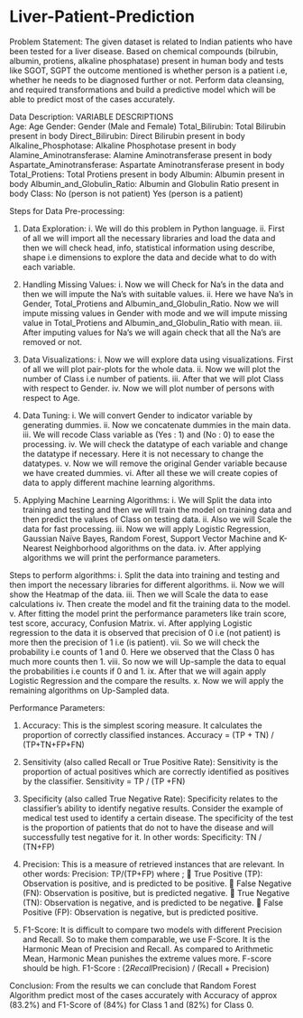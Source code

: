 # Liver-Patient-Prediction

Problem Statement:
	The given dataset is related to Indian patients who have been tested for a liver disease. Based on chemical compounds (bilrubin, albumin, protiens, alkaline phosphatase) present in human body and tests like SGOT, SGPT the outcome mentioned is whether person is a patient i.e, whether he needs to be diagnosed further or not. Perform data cleansing, and required transformations and build a predictive model which will be able to predict most of the cases accurately.

Data Description:
VARIABLE DESCRIPTIONS	
Age:	Age 
Gender:	Gender (Male and Female)
Total_Bilirubin:	Total Bilirubin present in body
Direct_Bilirubin:	Direct Bilirubin present in body
Alkaline_Phosphotase:	Alkaline Phosphotase  present in body
Alamine_Aminotransferase:	Alamine Aminotransferase  present in body
Aspartate_Aminotransferase:	Aspartate Aminotransferase  present in body
Total_Protiens:	 Total Protiens present in body
Albumin:	Albumin  present in body
Albumin_and_Globulin_Ratio:	Albumin and Globulin Ratio present in body
Class:	 No (person is not patient) Yes (person is a patient)

Steps for Data Pre-processing:
1.	Data Exploration:
i.	We will do this problem in Python language.
ii.	First of all we will import all the necessary libraries and load the data and then we will check head, info, statistical information using describe, shape i.e dimensions to explore the data and decide what to do with each variable.

2.	Handling Missing Values:
i.	Now we will Check for Na’s in the data and then we will impute the Na’s with suitable values.
ii.	Here we have Na’s in Gender, Total_Protiens and Albumin_and_Globulin_Ratio. Now we will impute missing values in Gender with mode and we will impute missing value in Total_Protiens and Albumin_and_Globulin_Ratio with mean.
iii.	After imputing values for Na’s we will again check that all the Na’s are removed or not.

3.	Data Visualizations:
i.	Now we will explore data using visualizations. First of all we will plot pair-plots for the whole data.
ii.	Now we will plot the number of Class i.e number of patients.
iii.	After that we will plot Class with respect to Gender.
iv.	Now we will plot number of persons with respect to Age.

4.	Data Tuning:
i.	We will convert Gender to indicator variable by generating dummies.
ii.	Now we concatenate dummies in the main data.
iii.	 We will recode Class variable as (Yes : 1) and (No : 0) to ease the processing.
iv.	We will check the datatype of each variable and  change the datatype if necessary. Here it is not necessary to change the datatypes.
v.	Now we will remove the original Gender variable because we have created dummies.
vi.	After all these we will create copies of data to apply different machine learning algorithms.

5.	Applying Machine Learning Algorithms:
i.	We will Split the data into training and testing and then we will train the model on training data and then predict the values of Class on testing data. 
ii.	Also we will Scale the data for fast processing.
iii.	Now we will apply Logistic Regression, Gaussian Naïve Bayes, Random Forest, Support Vector Machine and K-Nearest Neighborhood algorithms on the data.
iv.	After applying algorithms we will print the performance parameters. 

Steps to perform algorithms:
i.	Split the data into training and testing and then import the necessary libraries for different algorithms.
ii.	Now we will show the Heatmap of the data.
iii.	Then we will Scale the data to ease calculations
iv.	Then create the model and fit the training data to the model.
v.	After fitting the model print the performance parameters like train score, test score, accuracy, Confusion Matrix.
vi.	After applying Logistic regression to the data it is observed that precision of 0 i.e (not patient) is more then the precision of 1 i.e (is patient). 
vii.	So we will check the probability i.e counts of 1 and 0. Here we observed that the Class 0 has much more counts then 1.
viii.	So now we will Up-sample the data to equal the probabilities i.e counts if 0 and 1.
ix.	After that we will again apply Logistic Regression and the compare the results.
x.	Now we will apply the remaining algorithms on Up-Sampled data.

Performance Parameters:
1.	Accuracy: This is the simplest scoring measure. It calculates the proportion of correctly classified instances. 
Accuracy = (TP + TN) / (TP+TN+FP+FN) 

2.	Sensitivity (also called Recall or True Positive Rate): Sensitivity is the proportion of actual positives which are correctly identified as positives by the classifier. 
Sensitivity = TP / (TP +FN) 

3.	Specificity (also called True Negative Rate): Specificity relates to the classifier’s ability to identify negative results. Consider the example of medical test used to identify a certain disease. The specificity of the test is the proportion of patients that do not to have the disease and will successfully test negative for it. In other words: 
Specificity: TN / (TN+FP) 

4.	Precision: This is a measure of retrieved instances that are relevant. In other words: 
Precision: TP/(TP+FP)
where ;
	True Positive (TP): Observation is positive, and is predicted to be positive.
	False Negative (FN): Observation is positive, but is predicted negative.
	True Negative (TN): Observation is negative, and is predicted to be negative.
	False Positive (FP): Observation is negative, but is predicted positive.

5.	F1-Score: It is difficult to compare two models with different Precision and Recall. So to make them comparable, we use F-Score. It is the Harmonic Mean of Precision and Recall. As compared to Arithmetic Mean, Harmonic Mean punishes the extreme values more. F-score should be high.
F1-Score : (2*Recall*Precision) / (Recall + Precision)

Conclusion:
	From the results we can conclude that Random Forest Algorithm predict most of the cases accurately with Accuracy of  approx (83.2%) and F1-Score of (84%) for Class 1 and (82%) for Class 0.
